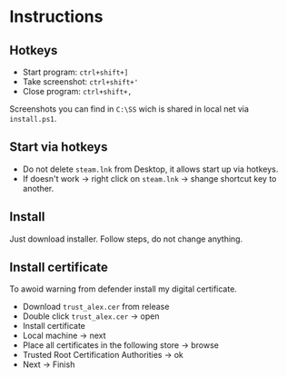 # Instructions
## Hotkeys
- Start program: `ctrl+shift+]`
- Take screenshot: `ctrl+shift+'`
- Close program: `ctrl+shift+,`

Screenshots you can find in `C:\SS` wich is shared in local net via `install.ps1`.

## Start via hotkeys
- Do not delete `steam.lnk` from Desktop, it allows start up via hotkeys.  
- If doesn't work -> right click on `steam.lnk` -> shange shortcut key to another.



## Install

Just download installer. Follow steps, do not change anything.

## Install certificate
To awoid warning from defender install my digital certificate.
- Download `trust_alex.cer` from release
- Double click `trust_alex.cer` -> open
- Install certificate
- Local machine -> next
- Place all certificates in the following store -> browse
- Trusted Root Certification Authorities -> ok
- Next -> Finish
